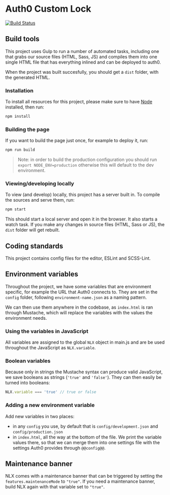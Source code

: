 # Auth0 Custom Lock

[![Build Status](https://travis-ci.org/mozilla-iam/auth0-custom-lock.svg?branch=master)](https://travis-ci.org/mozilla-iam/auth0-custom-lock)

## Build tools

This project uses Gulp to run a number of automated tasks, including one that grabs our source files (HTML, Sass, JS) and compiles them into one single HTML file that has everything inlined and can be deployed to auth0.

When the project was built succesfully, you should get a `dist` folder, with the generated HTML.

### Installation

To install all resources for this project, please make sure to have [Node](https://nodejs.org/) installed, then run:

```bash
npm install
```

### Building the page

If you want to build the page just once, for example to deploy it, run:

```bash
npm run build
```

> Note: in order to build the production configuration you should run `export NODE_ENV=production` otherwise this will default to the dev environment.

### Viewing/developing locally

To view (and develop) locally, this project has a server built in. To compile the sources and serve them, run:

```bash
npm start
```

This should start a local server and open it in the browser. It also starts a watch task. If you make any changes in source files (HTML, Sass or JS), the `dist` folder will get rebuilt.

## Coding standards

This project contains config files for the editor, ESLint and SCSS-Lint.

## Environment variables

Throughout the project, we have some variables that are environment specific, for example the URL that Auth0 connects to. They are set in the `config` folder, following `environment-name.json` as a naming pattern.

We can then use them anywhere in the codebase, as `index.html` is ran through Mustache, which will replace the variables with the values the environment needs.

### Using the variables in JavaScript

All variables are assigned to the global `NLX` object in main.js and are be used throughout the JavaScript as `NLX.variable`.

### Boolean variables

Because only in strings the Mustache syntax can produce valid JavaScript, we save booleans as strings (`'true'` and `'false'`). They can then easily be turned into booleans:

```js
NLX.variable === 'true' // true or false
```

### Adding a new environment variable

Add new variables in two places:

* in any `config` you use, by default that is `config/development.json` and `config/production.json`
* in `index.html`, all the way at the bottom of the file. We print the variable values there, so that we can merge them into one settings file with the settings Auth0 provides through `@@config@@`.

## Maintenance banner

NLX comes with a maintenance banner that can be triggered by setting the `features.maintenanceMode` to `"true"`. If you need a maintenance banner, build NLX again with that variable set to `"true"`.
